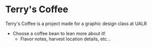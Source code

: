 # Terry's Coffee

<p>Terry's Coffee is a project made for a graphic design class at UALR</p>

- Choose a coffee bean to lean more about it!
  - Flavor notes, harvest location details, etc...

